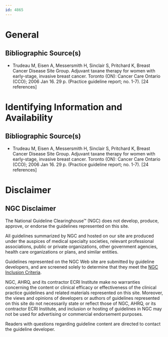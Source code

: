```yaml
---
id: 4865
---
```


# General

## Bibliographic Source(s)

- Trudeau M, Eisen A, Messersmith H, Sinclair S, Pritchard K, Breast Cancer Disease Site Group. Adjuvant taxane therapy for women with early-stage, invasive breast cancer. Toronto (ON): Cancer Care Ontario (CCO); 2006 Jan 16. 29 p. (Practice guideline report; no. 1-7). [24 references]

# Identifying Information and Availability

## Bibliographic Source(s)

- Trudeau M, Eisen A, Messersmith H, Sinclair S, Pritchard K, Breast Cancer Disease Site Group. Adjuvant taxane therapy for women with early-stage, invasive breast cancer. Toronto (ON): Cancer Care Ontario (CCO); 2006 Jan 16. 29 p. (Practice guideline report; no. 1-7). [24 references]

# Disclaimer

## NGC Disclaimer

The National Guideline Clearinghouse™ (NGC) does not develop, produce, approve, or endorse the guidelines represented on this site.

All guidelines summarized by NGC and hosted on our site are produced under the auspices of medical specialty societies, relevant professional associations, public or private organizations, other government agencies, health care organizations or plans, and similar entities.

Guidelines represented on the NGC Web site are submitted by guideline developers, and are screened solely to determine that they meet the [NGC Inclusion Criteria](/help-and-about/summaries/inclusion-criteria).

NGC, AHRQ, and its contractor ECRI Institute make no warranties concerning the content or clinical efficacy or effectiveness of the clinical practice guidelines and related materials represented on this site. Moreover, the views and opinions of developers or authors of guidelines represented on this site do not necessarily state or reflect those of NGC, AHRQ, or its contractor ECRI Institute, and inclusion or hosting of guidelines in NGC may not be used for advertising or commercial endorsement purposes.

Readers with questions regarding guideline content are directed to contact the guideline developer.

